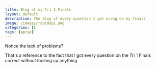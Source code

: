 ```yaml
---
title: Blog of my Tri 1 Finals
layout: default
description: The blog of every question I got wrong on my finals
image: /images/rapidapi.png
categories: []
tags: [apcsp]
---
```

















































Notice the lack of problems?















































That's a reference to the fact that I got every question on the Tri 1 Finals correct without looking up anything